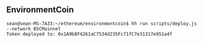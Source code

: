 ## EnvironmentCoin

```
sean@sean-MS-7A33:~/ethereum/environmentcoin$ hh run scripts/deploy.js --network BSCMainnet
Token deployed to: 0x1A9b8F4261aC7534d235Fc71fC7e31317e951a4f
```
